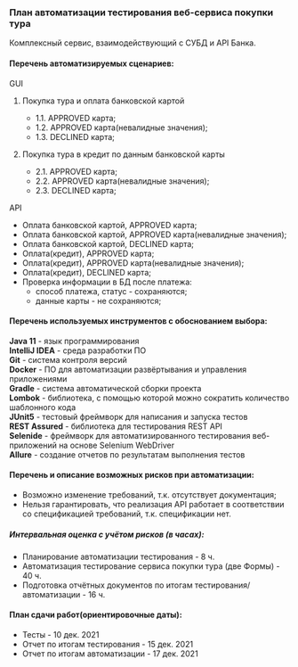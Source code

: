 ### План автоматизации тестирования веб-сервиса покупки тура
Комплексный сервис, взаимодействующий с СУБД и API Банка.
#### Перечень автоматизируемых сценариев:
GUI
1. Покупка тура и оплата банковской картой
   - 1.1. APPROVED карта;
   - 1.2. APPROVED карта(невалидные значения);
   - 1.3. DECLINED карта;

2. Покупка тура в кредит по данным банковской карты
   - 2.1. APPROVED карта;
   - 2.2. APPROVED карта(невалидные значения);
   - 2.3. DECLINED карта;

API
- Оплата банковской картой, APPROVED карта;
- Оплата банковской картой, APPROVED карта(невалидные значения);
- Оплата банковской картой, DECLINED карта;
- Оплата(кредит), APPROVED карта;
- Оплата(кредит), APPROVED карта(невалидные значения);
- Оплата(кредит), DECLINED карта;
- Проверка информации в БД после платежа:
  - способ платежа, статус - сохраняются;
  - данные карты - не сохраняются;

#### Перечень используемых инструментов с обоснованием выбора:
**Java 11** - язык программирования  
**IntelliJ IDEA** - среда разработки ПО  
**Git** - система контроля версий  
**Docker** - ПО для автоматизации развёртывания и управления приложениями  
**Gradle** - система автоматической сборки проекта  
**Lombok** - библиотека, с помощью которой можно сократить количество шаблонного кода  
**JUnit5** - тестовый фреймворк для написания и запуска тестов  
**REST Assured** - библиотека для тестирования REST API  
**Selenide** - фреймворк для автоматизированного тестирования веб-приложений на основе Selenium WebDriver  
**Allure** - создание отчетов по результатам выполнения тестов  

#### Перечень и описание возможных рисков при автоматизации:
- Возможно изменение требований, т.к. отсутствует документация;
- Нельзя гарантировать, что реализация API работает в соответствии со спецификацией требований, т.к. спецификации нет.
##### Интервальная оценка с учётом рисков (в часах):
- Планирование автоматизации тестирования - 8 ч.
- Автоматизация тестирование сервиса покупки тура (две Формы) - 40 ч.
- Подготовка отчётных документов по итогам тестирования/автоматизации - 16 ч.

#### План сдачи работ(ориентировочные даты):
- Тесты - 10 дек. 2021
- Отчет по итогам тестирования - 15 дек. 2021
- Отчет по итогам автоматизации - 17 дек. 2021
